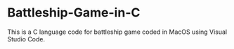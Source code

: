 # Battleship-Game-in-C
This is a C language code for battleship game coded in MacOS using Visual Studio Code.
